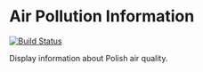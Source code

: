# Air Pollution Information

[![Build Status](https://travis-ci.com/piotrek-szczygiel/air-pollution.svg?branch=master)](https://travis-ci.com/piotrek-szczygiel/air-pollution)

Display information about Polish air quality.
